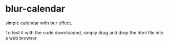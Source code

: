 # blur-calendar

simple calendar with bur effect.

To test it with the code downloaded, simply drag and drop the html file into a web browser.
